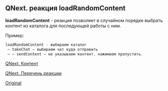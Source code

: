 ## QNext. реакция loadRandomContent

**loadRandomContent** - реакция позволяет в случайном порядке выбрать контент из каталога для последующей работы с ним.

Пример:
```js 
loadRandomContent - выбираем каталог
 — takeChat — выбираем чат куда отправить 
 — — sendContent — не указываем контент, нажимаем пропустить.
```



[QNext. Контент](/docs-test/_export/admin/content-about)

[QNext. Перечень реакции](/docs-test/_export/reactions)
  
[Original](https://telegra.ph/QNext-admin-reaction-loadRandomContent-05-07)